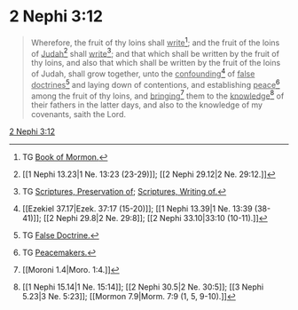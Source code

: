 # 2 Nephi 3:12

> Wherefore, the fruit of thy loins shall <u>write</u>[^a]; and the fruit of the loins of <u>Judah</u>[^b] shall <u>write</u>[^c]; and that which shall be written by the fruit of thy loins, and also that which shall be written by the fruit of the loins of Judah, shall grow together, unto the <u>confounding</u>[^d] of <u>false doctrines</u>[^e] and laying down of contentions, and establishing <u>peace</u>[^f] among the fruit of thy loins, and <u>bringing</u>[^g] them to the <u>knowledge</u>[^h] of their fathers in the latter days, and also to the knowledge of my covenants, saith the Lord.

[2 Nephi 3:12](https://www.churchofjesuschrist.org/study/scriptures/bofm/2-ne/3?lang=eng&id=p12#p12)


[^a]: TG [Book of Mormon.](https://www.churchofjesuschrist.org/study/scriptures/tg/book-of-mormon?lang=eng)
[^b]: [[1 Nephi 13.23|1 Ne. 13:23 (23-29)]]; [[2 Nephi 29.12|2 Ne. 29:12.]]
[^c]: TG [Scriptures, Preservation of](https://www.churchofjesuschrist.org/study/scriptures/tg/scriptures-preservation-of?lang=eng); [Scriptures, Writing of.](https://www.churchofjesuschrist.org/study/scriptures/tg/scriptures-writing-of?lang=eng)
[^d]: [[Ezekiel 37.17|Ezek. 37:17 (15-20)]]; [[1 Nephi 13.39|1 Ne. 13:39 (38-41)]]; [[2 Nephi 29.8|2 Ne. 29:8]]; [[2 Nephi 33.10|33:10 (10-11).]]
[^e]: TG [False Doctrine.](https://www.churchofjesuschrist.org/study/scriptures/tg/false-doctrine?lang=eng)
[^f]: TG [Peacemakers.](https://www.churchofjesuschrist.org/study/scriptures/tg/peacemakers?lang=eng)
[^g]: [[Moroni 1.4|Moro. 1:4.]]
[^h]: [[1 Nephi 15.14|1 Ne. 15:14]]; [[2 Nephi 30.5|2 Ne. 30:5]]; [[3 Nephi 5.23|3 Ne. 5:23]]; [[Mormon 7.9|Morm. 7:9 (1, 5, 9-10).]]
